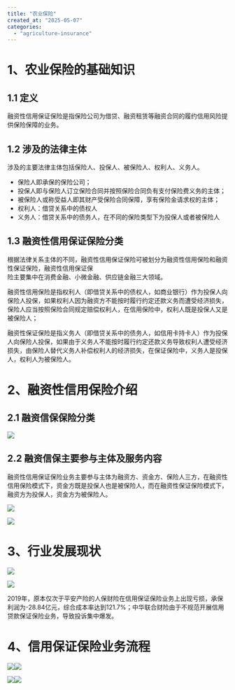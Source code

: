 ```yaml
---
title: "农业保险"
created_at: "2025-05-07"
categories:
  - "agriculture-insurance"
---
```


# 1、农业保险的基础知识

## 1.1 定义

融资性信用保证保险是指保险公司为借贷、融资租赁等融资合同的履约信用风险提供保险保障的业务。

## 1.2 涉及的法律主体

涉及的主要法律主体包括保险人、投保人、被保险人、权利人、义务人。

  * 保险人即承保的保险公司；
  * 投保人即与保险人订立保险合同并按照保险合同负有支付保险费义务的主体；
  * 被保险人或称受益人即其财产受保险合同保障，享有保险金请求权的主体；
  * 权利人：借贷关系中的债权人
  * 义务人：借贷关系中的债务人，在不同的保险类型下为投保人或者被保险人

## 1.3 融资性信用保证保险分类

根据法律关系主体的不同，融资性信用保证保险可被划分为融资性信用保险和融资性保证保险，融资性信用保证保  
险主要集中在消费金融、小微金融、供应链金融三大领域。

融资性信用保险是指权利人（即借贷关系中的债权人，如商业银行）作为投保人向保险人投保，如果权利人因为融资方不能按时履行约定还款义务而遭受经济损失，保险人应当按照保险合同规定赔偿权利人，在信用保险中，权利人既是投保人又是被保险人；

融资性保证保险是指义务人（即借贷关系中的债务人，如信用卡持卡人）作为投保人向保险人投保，如果由于义务人不能按时履行约定还款义务导致权利人遭受经济损失，由保险人替代义务人补偿权利人的经济损失，在保证保险中，义务人是投保人，权利人为被保险人。

# 2、融资性信用保险介绍

## 2.1 融资信保保险分类

![](/assets/images/nong-ye-bao-xian/image_11.png)

## 2.2 融资信保主要参与主体及服务内容

融资性信用保证保险业务主要参与主体为融资方、资金方、保险人三方，在融资性信用保险模式下，资金方既是投保人也是被保险人，而在融资性保证保险模式下， 融资方为投保人，资金方为被保险人。

![](/assets/images/nong-ye-bao-xian/image_10.png)

![](/assets/images/nong-ye-bao-xian/image_13.png)

# 3、行业发展现状

![](/assets/images/nong-ye-bao-xian/image_12.png)

![](/assets/images/nong-ye-bao-xian/image_14.png)

2019年，原本仅次于平安产险的人保财险在信用保证保险业务上出现亏损，承保利润为-28.84亿元，综合成本率达到121.7%；中华联合财险由于不规范开展信用贷款保证保险业务，导致投诉集中爆发。

# 4、信用保证保险业务流程

![](/assets/images/nong-ye-bao-xian/image_15.png)![](/assets/images/nong-ye-bao-xian/image_16.png)

![](/assets/images/nong-ye-bao-xian/image_17.png)![](/assets/images/nong-ye-bao-xian/image_18.png)
